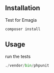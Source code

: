 ## Installation
Test for Emagia 
```bash
composer install
```


## Usage

run the tests
```python
./vendor/bin/phpunit
```
